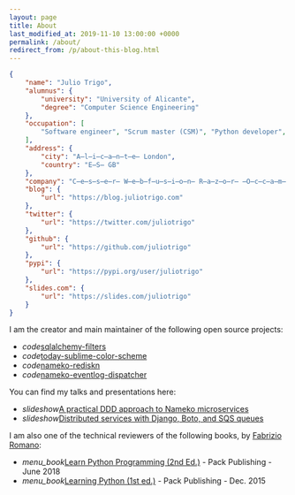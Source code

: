 ```yaml
---
layout: page
title: About
last_modified_at: 2019-11-10 13:00:00 +0000
permalink: /about/
redirect_from: /p/about-this-blog.html
---
```


```json
{
    "name": "Julio Trigo",
    "alumnus": {
        "university": "University of Alicante",
        "degree": "Computer Science Engineering"
    },
    "occupation": [
        "Software engineer", "Scrum master (CSM)", "Python developer", "Team lead"
    ],
    "address": {
        "city": "A̶l̶i̶c̶a̶n̶t̶e̶ London",
        "country": "E̶S̶ GB"
    },
    "company": "C̶e̶s̶s̶e̶r̶ W̶e̶b̶f̶u̶s̶i̶o̶n̶ R̶a̶z̶o̶r̶ ̶O̶c̶c̶a̶m̶ S̶t̶u̶d̶e̶n̶t̶.̶c̶o̶m̶ Sohonet",
    "blog": {
        "url": "https://blog.juliotrigo.com"
    },
    "twitter": {
        "url": "https://twitter.com/juliotrigo"
    },
    "github": {
        "url": "https://github.com/juliotrigo"
    },
    "pypi": {
        "url": "https://pypi.org/user/juliotrigo"
    },
    "slides.com": {
        "url": "https://slides.com/juliotrigo"
    }
}
```

I am the creator and main maintainer of the following open source projects:

<ul class="nobull">
    <li><i class="material-icons">code</i><a href="https://github.com/juliotrigo/sqlalchemy-filters">sqlalchemy-filters</a></li>
    <li><i class="material-icons">code</i><a href="https://github.com/juliotrigo/today-sublime-color-scheme">today-sublime-color-scheme</a></li>
    <li><i class="material-icons">code</i><a href="https://github.com/sohonetlabs/nameko-rediskn">nameko-rediskn</a></li>
    <li><i class="material-icons">code</i><a href="https://github.com/sohonetlabs/nameko-eventlog-dispatcher">nameko-eventlog-dispatcher</a></li>
</ul>

You can find my talks and presentations here:

<ul class="nobull">
    <li><i class="material-icons">slideshow</i><a href="{% post_url 2019-10-07-pycones-2019-a-practical-ddd-approach-to-nameko-microservices %}">A practical DDD approach to Nameko microservices</a></li>
    <li><i class="material-icons">slideshow</i><a href="{% post_url 2016-02-02-pycones-2015-distributed-services %}">Distributed services with Django, Boto, and SQS queues</a></li>
</ul>

I am also one of the technical reviewers of the following books, by [Fabrizio Romano](https://www.fabrizio.online/):

<ul class="nobull">
    <li><i class="material-icons">menu_book</i><a href="https://www.fabrizio.online/learn-python-programming">Learn Python Programming (2nd Ed.)</a> - Pack Publishing - June 2018</li>
    <li><i class="material-icons">menu_book</i><a href="https://www.fabrizio.online/learning-python">Learning Python (1st ed.)</a> - Pack Publishing - Dec. 2015</li>
</ul>
